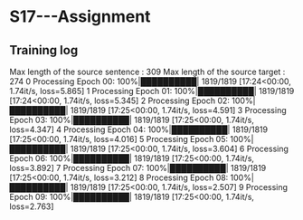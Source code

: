 # S17---Assignment

## Training log

Max length of the source sentence : 309
Max length of the source target : 274
0
Processing Epoch 00: 100%|██████████| 1819/1819 [17:24<00:00,  1.74it/s, loss=5.865]
1
Processing Epoch 01: 100%|██████████| 1819/1819 [17:24<00:00,  1.74it/s, loss=5.345]
2
Processing Epoch 02: 100%|██████████| 1819/1819 [17:25<00:00,  1.74it/s, loss=4.591]
3
Processing Epoch 03: 100%|██████████| 1819/1819 [17:25<00:00,  1.74it/s, loss=4.347]
4
Processing Epoch 04: 100%|██████████| 1819/1819 [17:25<00:00,  1.74it/s, loss=4.016]
5
Processing Epoch 05: 100%|██████████| 1819/1819 [17:25<00:00,  1.74it/s, loss=3.604]
6
Processing Epoch 06: 100%|██████████| 1819/1819 [17:25<00:00,  1.74it/s, loss=3.892]
7
Processing Epoch 07: 100%|██████████| 1819/1819 [17:25<00:00,  1.74it/s, loss=3.212]
8
Processing Epoch 08: 100%|██████████| 1819/1819 [17:25<00:00,  1.74it/s, loss=2.507]
9
Processing Epoch 09: 100%|██████████| 1819/1819 [17:25<00:00,  1.74it/s, loss=2.763]
